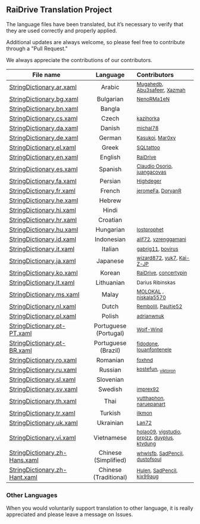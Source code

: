 ## RaiDrive Translation Project

The language files have been translated, but it’s necessary to verify that they are used correctly and properly applied. 

Additional updates are always welcome, so please feel free to contribute through a "Pull Request." 

We always appreciate the contributions of our contributors.

| File name | Language | Contributors |
| ----------|:----------:|:----------- |
| [StringDictionary.ar.xaml](https://github.com/RaiDrive/Translation/blob/master/StringDictionary.ar.xaml) | Arabic | <sub>[Mugahedb](https://github.com/Mugahedb), [Abu3safeer](https://github.com/Abu3safeer), [Xazmah](https://github.com/Xazmah)</sub> |
| [StringDictionary.bg.xaml](https://github.com/RaiDrive/Translation/blob/master/StringDictionary.bg.xaml) | Bulgarian | <sub>[NenoRMa1eN](https://github.com/NenoRMa1eN)</sub> |
| [StringDictionary.bn.xaml](https://github.com/RaiDrive/Translation/blob/master/StringDictionary.bn.xaml) | Bangla | <sub></sub> |
| [StringDictionary.cs.xaml](https://github.com/RaiDrive/Translation/blob/master/StringDictionary.cs.xaml) | Czech | <sub>[kazihorka](https://github.com/kazihorka)</sub> |
| [StringDictionary.da.xaml](https://github.com/RaiDrive/Translation/blob/master/StringDictionary.da.xaml) | Danish | <sub>[michal78](https://github.com/michal78)</sub> |
| [StringDictionary.de.xaml](https://github.com/RaiDrive/Translation/blob/master/StringDictionary.de.xaml) | German | <sub>[Kasukoi](https://github.com/Kasukoi), [Mar0xy](https://github.com/Mar0xy)</sub> |
| [StringDictionary.el.xaml](https://github.com/RaiDrive/Translation/blob/master/StringDictionary.el.xaml) | Greek | <sub>[SQLtattoo](https://github.com/SQLtattoo)</sub> |
| [StringDictionary.en.xaml](https://github.com/RaiDrive/Translation/blob/master/StringDictionary.en.xaml) | English | <sub>[RaiDrive](https://www.raidrive.com)</sub> |
| [StringDictionary.es.xaml](https://github.com/RaiDrive/Translation/blob/master/StringDictionary.es.xaml) | Spanish | <sub>[Claudio Osorio](https://github.com/Claudio-Osorio), [juangacovas](https://github.com/juangacovas)</sub> |
| [StringDictionary.fa.xaml](https://github.com/RaiDrive/Translation/blob/master/StringDictionary.fa.xaml) | Persian | <sub>[Highdeger](https://github.com/Highdeger)</sub> |
| [StringDictionary.fr.xaml](https://github.com/RaiDrive/Translation/blob/master/StringDictionary.fr.xaml) | French | <sub>[jeromeFa](https://github.com/jeromeFa), [DoryanR](https://github.com/DoryanR)</sub> |
| [StringDictionary.he.xaml](https://github.com/RaiDrive/Translation/blob/master/StringDictionary.he.xaml) | Hebrew | <sub></sub> |
| [StringDictionary.hi.xaml](https://github.com/RaiDrive/Translation/blob/master/StringDictionary.hi.xaml) | Hindi | <sub></sub> |
| [StringDictionary.hr.xaml](https://github.com/RaiDrive/Translation/blob/master/StringDictionary.hr.xaml) | Croatian | <sub></sub> |
| [StringDictionary.hu.xaml](https://github.com/RaiDrive/Translation/blob/master/StringDictionary.hu.xaml) | Hungarian | <sub>[lostprophet](https://github.com/lostprophet)</sub> |
| [StringDictionary.id.xaml](https://github.com/RaiDrive/Translation/blob/master/StringDictionary.id.xaml) | Indonesian | <sub>[alif72](https://github.com/alif72), [vzrenggamani](https://github.com/vzrenggamani)</sub> |
| [StringDictionary.it.xaml](https://github.com/RaiDrive/Translation/blob/master/StringDictionary.it.xaml) | Italian | <sub>[gabrig11](https://github.com/gabrig11), [bovirus](https://github.com/bovirus)</sub> |
| [StringDictionary.ja.xaml](https://github.com/RaiDrive/Translation/blob/master/StringDictionary.ja.xaml) | Japanese | <sub>[wizard872](https://github.com/wizard872), [yuk7](https://github.com/yuk7), [Kai-Z-JP](https://github.com/kai-z-jp)</sub> |
| [StringDictionary.ko.xaml](https://github.com/RaiDrive/Translation/blob/master/StringDictionary.ko.xaml) | Korean | <sub>[RaiDrive](https://www.raidrive.com), [concertypin](https://github.com/concertypin)</sub> |
| [StringDictionary.lt.xaml](https://github.com/RaiDrive/Translation/blob/master/StringDictionary.lt.xaml) | Lithuanian | <sub>Darius Ribinskas</sub> |
| [StringDictionary.ms.xaml](https://github.com/RaiDrive/Translation/blob/master/StringDictionary.ms.xaml) | Malay | <sub>[MOLOKAL](https://github.com/molokal) , [niskala5570](https://github.com/niskala5570)</sub> |
| [StringDictionary.nl.xaml](https://github.com/RaiDrive/Translation/blob/master/StringDictionary.nl.xaml) | Dutch | <sub>[RemboIII](https://github.com/RemboIII), [Paultje52](https://github.com/Paultje52)</sub> |
| [StringDictionary.pl.xaml](https://github.com/RaiDrive/Translation/blob/master/StringDictionary.pl.xaml) | Polish | <sub>[adrianwnuk](https://github.com/adrianwnuk)</sub> |
| [StringDictionary.pt-PT.xaml](https://github.com/RaiDrive/Translation/blob/master/StringDictionary.pt-PT.xaml) | Portuguese (Portugal) | <sub>[Wolf-Wind](https://github.com/Wolf-Wind)</sub> |
| [StringDictionary.pt-BR.xaml](https://github.com/RaiDrive/Translation/blob/master/StringDictionary.pt-BR.xaml) | Portuguese (Brazil) | <sub>[fidodone](https://github.com/fidodone), [louanfontenele](https://github.com/louanfontenele)</sub> |
| [StringDictionary.ro.xaml](https://github.com/RaiDrive/Translation/blob/master/StringDictionary.ro.xaml) | Romanian | <sub>[foxhnd](https://github.com/foxhnd)</sub> |
| [StringDictionary.ru.xaml](https://github.com/RaiDrive/Translation/blob/master/StringDictionary.ru.xaml) | Russian | <sub>[kostefun](https://github.com/kostefun), <sub>[viktoron](https://github.com/viktoron)</sub> |
| [StringDictionary.sl.xaml](https://github.com/RaiDrive/Translation/blob/master/StringDictionary.sl.xaml) | Slovenian | <sub></sub> |
| [StringDictionary.sv.xaml](https://github.com/RaiDrive/Translation/blob/master/StringDictionary.sv.xaml) | Swedish | <sub>[imprex92](https://github.com/imprex92)</sub> |
| [StringDictionary.th.xaml](https://github.com/RaiDrive/Translation/blob/master/StringDictionary.th.xaml) | Thai | <sub>[yutthaphon](https://github.com/yutthaphon), [naruepanart](https://github.com/naruepanart)</sub> |
| [StringDictionary.tr.xaml](https://github.com/RaiDrive/Translation/blob/master/StringDictionary.tr.xaml) | Turkish | <sub>[ilkmon](https://github.com/ilkmon)</sub> |
| [StringDictionary.uk.xaml](https://github.com/RaiDrive/Translation/blob/master/StringDictionary.uk.xaml) | Ukrainian | <sub>[Lan72](https://github.com/Lan72)</sub> |
| [StringDictionary.vi.xaml](https://github.com/RaiDrive/Translation/blob/master/StringDictionary.vi.xaml) | Vietnamese | <sub>[holao09](https://github.com/holao09), [vigstudio](https://github.com/vigstudio), [prpjzz](https://github.com/prpjzz), [duyplus](https://github.com/duyplus), [ktvdung](https://github.com/ktvdung)</sub> |
| [StringDictionary.zh-Hans.xaml](https://github.com/RaiDrive/Translation/blob/master/StringDictionary.zh-Hans.xaml) | Chinese (Simplified) | <sub>[whwlsfb](https://github.com/whwlsfb), [SadPencil](https://github.com/SadPencil), [dustofsoul](https://github.com/dustofsoul)</sub> |
| [StringDictionary.zh-Hant.xaml](https://github.com/RaiDrive/Translation/blob/master/StringDictionary.zh-Hant.xaml) | Chinese (Traditional) | <sub>[Hulen](https://github.com/Hulen), [SadPencil](https://github.com/SadPencil), [kix99aug](https://github.com/kix99aug)</sub> |

### Other Languages 
When you would voluntarily support translation to other language, it is really appreciated and please leave a message on Issues. 

